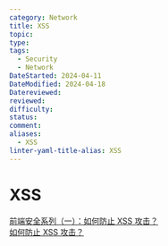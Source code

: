 ```yaml
---
category: Network
title: XSS
topic: 
type: 
tags:
  - Security
  - Network
DateStarted: 2024-04-11
DateModified: 2024-04-18
Datereviewed: 
reviewed: 
difficulty: 
status: 
comment: 
aliases:
  - XSS
linter-yaml-title-alias: XSS
---
```


# XSS

[前端安全系列（一）：如何防止 XSS 攻击？](https://link.juejin.cn?target=https%3A%2F%2Ftech.meituan.com%2F2018%2F09%2F27%2Ffe-security.html "https://tech.meituan.com/2018/09/27/fe-security.html")  
[如何防止 XSS 攻击？](https://link.segmentfault.com/?enc=%2Ba%2BRF6qFaupJkOtq9mu%2BRw%3D%3D.s3iCvinfXkYMI%2B20mCcxJB07qhPIibpgz5K1xd9M3bnj3dSaYaYQRMwzY0Pq7KHxdEyc9EEkcqb8BVZec1%2F6%2FQ%3D%3D)
